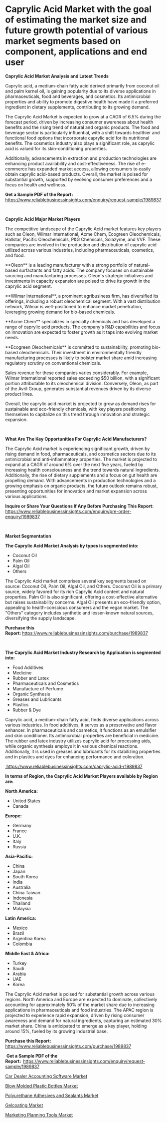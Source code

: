 <p><h1>Caprylic Acid Market with the goal of estimating the market size and future growth potential of various market segments based on component, applications and end user</h1></p><p><strong>Caprylic Acid Market Analysis and Latest Trends</strong></p>
<p><p>Caprylic acid, a medium-chain fatty acid derived primarily from coconut oil and palm kernel oil, is gaining popularity due to its diverse applications in pharmaceuticals, food and beverages, and cosmetics. Its antimicrobial properties and ability to promote digestive health have made it a preferred ingredient in dietary supplements, contributing to its growing demand.</p><p>The Caprylic Acid Market is expected to grow at a CAGR of 6.5% during the forecast period, driven by increasing consumer awareness about health benefits and the rising trend of natural and organic products. The food and beverage sector is particularly influential, with a shift towards healthier and functional food options that incorporate caprylic acid for its nutritional benefits. The cosmetics industry also plays a significant role, as caprylic acid is valued for its skin-conditioning properties.</p><p>Additionally, advancements in extraction and production technologies are enhancing product availability and cost-effectiveness. The rise of e-commerce has expanded market access, allowing consumers to easily obtain caprylic acid-based products. Overall, the market is poised for substantial growth, supported by evolving consumer preferences and a focus on health and wellness.</p></p>
<p><strong>Get a Sample PDF of the Report:&nbsp;</strong> <a href="https://www.reliablebusinessinsights.com/enquiry/request-sample/1989837?utm_campaign=97&utm_medium=2&utm_source=Github&utm_content=ia&utm_term=15112024&utm_id=caprylic-acid">https://www.reliablebusinessinsights.com/enquiry/request-sample/1989837</a></p>
<p>&nbsp;</p>
<p><strong>Caprylic Acid Major Market Players</strong></p>
<p><p>The competitive landscape of the Caprylic Acid market features key players such as Oleon, Wilmar International, Acme Chem, Ecogreen Oleochemicals, Hallstar, Pacific Oleochemicals, P&G Chemicals, Solazyme, and VVF. These companies are involved in the production and distribution of caprylic acid utilized across various industries, including pharmaceuticals, cosmetics, and food.</p><p>**Oleon** is a leading manufacturer with a strong portfolio of natural-based surfactants and fatty acids. The company focuses on sustainable sourcing and manufacturing processes. Oleon's strategic initiatives and investments in capacity expansion are poised to drive its growth in the caprylic acid segment.</p><p>**Wilmar International**, a prominent agribusiness firm, has diversified its offerings, including a robust oleochemical segment. With a vast distribution network, Wilmar is well-positioned to enhance market penetration, leveraging growing demand for bio-based chemicals.</p><p>**Acme Chem** specializes in specialty chemicals and has developed a range of caprylic acid products. The company's R&D capabilities and focus on innovation are expected to foster growth as it taps into evolving market needs.</p><p>**Ecogreen Oleochemicals** is committed to sustainability, promoting bio-based oleochemicals. Their investment in environmentally friendly manufacturing processes is likely to bolster market share amid increasing regulatory scrutiny on conventional chemicals.</p><p>Sales revenue for these companies varies considerably. For example, Wilmar International reported sales exceeding $50 billion, with a significant portion attributable to its oleochemical division. Conversely, Oleon, as part of the Avril Group, generates substantial revenues driven by its diverse product lines.</p><p>Overall, the caprylic acid market is projected to grow as demand rises for sustainable and eco-friendly chemicals, with key players positioning themselves to capitalize on this trend through innovation and strategic expansion.</p></p>
<p>&nbsp;</p>
<p><strong>What Are The Key Opportunities For Caprylic Acid Manufacturers?</strong></p>
<p><p>The Caprylic Acid market is experiencing significant growth, driven by rising demand in food, pharmaceuticals, and cosmetics sectors due to its antimicrobial and anti-inflammatory properties. The market is projected to expand at a CAGR of around 6% over the next five years, fueled by increasing health consciousness and the trend towards natural ingredients. Additionally, the rise of dietary supplements and a focus on gut health are propelling demand. With advancements in production technologies and a growing emphasis on organic products, the future outlook remains robust, presenting opportunities for innovation and market expansion across various applications.</p></p>
<p><strong>Inquire or Share Your Questions If Any Before Purchasing This Report:</strong> <a href="https://www.reliablebusinessinsights.com/enquiry/pre-order-enquiry/1989837?utm_campaign=97&utm_medium=2&utm_source=Github&utm_content=ia&utm_term=15112024&utm_id=caprylic-acid">https://www.reliablebusinessinsights.com/enquiry/pre-order-enquiry/1989837</a></p>
<p>&nbsp;</p>
<p><strong>Market Segmentation</strong></p>
<p><strong>The Caprylic Acid Market Analysis by types is segmented into:</strong></p>
<p><ul><li>Coconut Oil</li><li>Palm Oil</li><li>Algal Oil</li><li>Others</li></ul></p>
<p><p>The Caprylic Acid market comprises several key segments based on source: Coconut Oil, Palm Oil, Algal Oil, and Others. Coconut Oil is a primary source, widely favored for its rich Caprylic Acid content and natural properties. Palm Oil is also significant, offering a cost-effective alternative but raises sustainability concerns. Algal Oil presents an eco-friendly option, appealing to health-conscious consumers and the vegan market. The "Others" category includes synthetic and lesser-known natural sources, diversifying the supply landscape.</p></p>
<p><strong>Purchase this Report:&nbsp;</strong><a href="https://www.reliablebusinessinsights.com/purchase/1989837?utm_campaign=97&utm_medium=2&utm_source=Github&utm_content=ia&utm_term=15112024&utm_id=caprylic-acid">https://www.reliablebusinessinsights.com/purchase/1989837</a></p>
<p>&nbsp;</p>
<p><strong>The Caprylic Acid Market Industry Research by Application is segmented into:</strong></p>
<p><ul><li>Food Additives</li><li>Medicine</li><li>Rubber and Latex</li><li>Pharmaceuticals and Cosmetics</li><li>Manufacture of Perfume</li><li>Organic Synthesis</li><li>Greases and Lubricants</li><li>Plastics</li><li>Rubber & Dye</li></ul></p>
<p><p>Caprylic acid, a medium-chain fatty acid, finds diverse applications across various industries. In food additives, it serves as a preservative and flavor enhancer. In pharmaceuticals and cosmetics, it functions as an emulsifier and skin conditioner. Its antimicrobial properties are beneficial in medicine. The rubber and latex industry utilizes caprylic acid for processing aids, while organic synthesis employs it in various chemical reactions. Additionally, it is used in greases and lubricants for its stabilizing properties and in plastics and dyes for enhancing performance and coloration.</p></p>
<p><a href="https://www.reliablebusinessinsights.com/caprylic-acid-r1989837?utm_campaign=97&utm_medium=2&utm_source=Github&utm_content=ia&utm_term=15112024&utm_id=caprylic-acid">&nbsp;https://www.reliablebusinessinsights.com/caprylic-acid-r1989837</a></p>
<p><strong>In terms of Region, the Caprylic Acid Market Players available by Region are:</strong></p>
<p>
    <p> <strong> North America: </strong>
        <ul>
            <li>United States</li>
            <li>Canada</li>
        </ul>
        </p> 
    <p> <strong> Europe: </strong>
        <ul>
            <li>Germany</li>
            <li>France</li>
            <li>U.K.</li>
            <li>Italy</li>
            <li>Russia</li>
        </ul>
        </p> 
    <p> <strong> Asia-Pacific: </strong>
        <ul>
            <li>China</li>
            <li>Japan</li>
            <li>South Korea</li>
            <li>India</li>
            <li>Australia</li>
            <li>China Taiwan</li>
            <li>Indonesia</li>
            <li>Thailand</li>
            <li>Malaysia</li>
        </ul>
        </p> 
    <p> <strong> Latin America: </strong>
        <ul>
            <li>Mexico</li>
            <li>Brazil</li>
            <li>Argentina Korea</li>
            <li>Colombia</li>
        </ul>
        </p> 
    <p> <strong> Middle East & Africa: </strong>
        <ul>
            <li>Turkey</li>
            <li>Saudi</li>
            <li>Arabia</li>
            <li>UAE</li>
            <li>Korea</li>
        </ul>
    </p>
    </p>
<p><p>The Caprylic Acid market is poised for substantial growth across various regions. North America and Europe are expected to dominate, collectively accounting for approximately 50% of the market share due to increasing applications in pharmaceuticals and food industries. The APAC region is projected to experience rapid expansion, driven by rising consumer awareness and demand for natural ingredients, capturing an estimated 30% market share. China is anticipated to emerge as a key player, holding around 15%, fueled by its growing industrial base.</p></p>
<p><strong>Purchase this Report: </strong><a href="https://www.reliablebusinessinsights.com/purchase/1989837?utm_campaign=97&utm_medium=2&utm_source=Github&utm_content=ia&utm_term=15112024&utm_id=caprylic-acid">https://www.reliablebusinessinsights.com/purchase/1989837</a></p>
<p>&nbsp;<strong>Get a Sample PDF of the Report:&nbsp;&nbsp;</strong><a href="https://www.reliablebusinessinsights.com/enquiry/request-sample/1989837?utm_campaign=97&utm_medium=2&utm_source=Github&utm_content=ia&utm_term=15112024&utm_id=caprylic-acid">https://www.reliablebusinessinsights.com/enquiry/request-sample/1989837</a></p>
<p><strong></strong></p>
<p><p><a href="https://issuu.com/reportprime-2/docs/car-dealer-accounting-software-mark_08dc42adf7d3d7?utm_campaign=97&utm_medium=2&utm_source=Github&utm_content=ia&utm_term=15112024&utm_id=caprylic-acid">Car Dealer Accounting Software Market</a></p><p><a href="https://github.com/ParvinKhatun77/Market-Research-Report-List-1/blob/main/blow-molded-plastic-bottles-market.md?utm_campaign=97&utm_medium=2&utm_source=Github&utm_content=ia&utm_term=15112024&utm_id=caprylic-acid">Blow Molded Plastic Bottles Market</a></p><p><a href="https://www.linkedin.com/pulse/strategic-forecast-polyurethane-adhesives-sealants-market-upwnc?utm_campaign=97&utm_medium=2&utm_source=Github&utm_content=ia&utm_term=15112024&utm_id=caprylic-acid">Polyurethane Adhesives and Sealants Market</a></p><p><a href="https://www.linkedin.com/pulse/gelcoating-market-segmentation-in-depth-analysis-marinewindconstructiontransportationothers-vbo2c?utm_campaign=97&utm_medium=2&utm_source=Github&utm_content=ia&utm_term=15112024&utm_id=caprylic-acid">Gelcoating Market</a></p><p><a href="https://issuu.com/reportprime-2/docs/marketing-planning-tools-market-siz_a879aacde5b095?utm_campaign=97&utm_medium=2&utm_source=Github&utm_content=ia&utm_term=15112024&utm_id=caprylic-acid">Marketing Planning Tools Market</a></p></p>